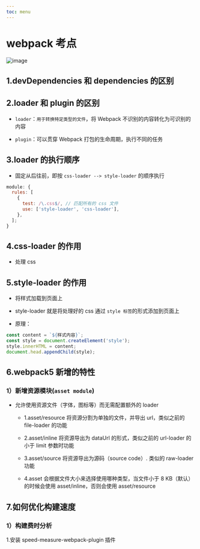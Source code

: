 ```yaml
---
toc: menu
---
```


# webpack 考点

![image](images/engineering/7.png)

## 1.devDependencies 和 dependencies 的区别

## 2.loader 和 plugin 的区别

- `loader`：`用于转换特定类型的文件`，将 Webpack 不识别的内容转化为可识别的内容

- `plugin`：可以贯穿 Webpack 打包的生命周期，执行不同的任务

## 3.loader 的执行顺序

- 固定从后往前，即按 `css-loader --> style-loader` 的顺序执行

```js
module: {
  rules: [
    {
      test: /\.css$/, // 匹配所有的 css 文件
      use: ['style-loader', 'css-loader'],
    },
  ];
}
```

## 4.css-loader 的作用

- 处理 css

## 5.style-loader 的作用

- 将样式加载到页面上

- style-loader 就是将处理好的 css 通过 `style 标签`的形式添加到页面上

- 原理：

```js
const content = `${样式内容}`;
const style = document.createElement('style');
style.innerHTML = content;
document.head.appendChild(style);
```

## 6.webpack5 新增的特性

### 1）新增资源模块(`asset module`)

- 允许使用资源文件（字体，图标等）而无需配置额外的 loader

  - 1.asset/resource 将资源分割为单独的文件，并导出 url，类似之前的 file-loader 的功能

  - 2.asset/inline 将资源导出为 dataUrl 的形式，类似之前的 url-loader 的小于 limit 参数时功能

  - 3.asset/source 将资源导出为源码（source code）. 类似的 raw-loader 功能

  - 4.asset 会根据文件大小来选择使用哪种类型，当文件小于 8 KB（默认） 的时候会使用 asset/inline，否则会使用 asset/resource

## 7.如何优化构建速度

### 1）构建费时分析

1.安装 speed-measure-webpack-plugin 插件
